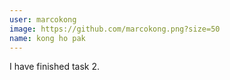 ```yaml
---
user: marcokong
image: https://github.com/marcokong.png?size=50 
name: kong ho pak
---
```

I have finished task 2.
